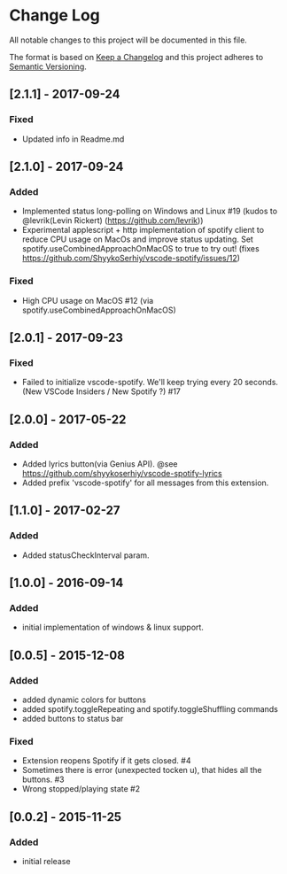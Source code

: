 # Change Log
All notable changes to this project will be documented in this file.

The format is based on [Keep a Changelog](http://keepachangelog.com/) 
and this project adheres to [Semantic Versioning](http://semver.org/).

## [2.1.1] - 2017-09-24
### Fixed
- Updated info in Readme.md

## [2.1.0] - 2017-09-24
### Added 
- Implemented status long-polling on Windows and Linux #19 (kudos to @levrik(Levin Rickert) (https://github.com/levrik))
- Experimental applescript + http implementation of spotify client to reduce CPU usage on MacOs and improve status updating. Set spotify.useCombinedApproachOnMacOS to true to try out! (fixes https://github.com/ShyykoSerhiy/vscode-spotify/issues/12)
### Fixed
- High CPU usage on MacOS #12 (via spotify.useCombinedApproachOnMacOS)

## [2.0.1] - 2017-09-23
### Fixed
- Failed to initialize vscode-spotify. We'll keep trying every 20 seconds. (New VSCode Insiders / New Spotify ?) #17

## [2.0.0] - 2017-05-22
### Added
- Added lyrics button(via Genius API). @see https://github.com/shyykoserhiy/vscode-spotify-lyrics
- Added prefix 'vscode-spotify' for all messages from this extension. 

## [1.1.0] - 2017-02-27
### Added
- Added statusCheckInterval param.

## [1.0.0] - 2016-09-14
### Added
- initial implementation of windows & linux support.

## [0.0.5] - 2015-12-08
### Added
- added dynamic colors for buttons
- added spotify.toggleRepeating and spotify.toggleShuffling commands
- added buttons to status bar

### Fixed
- Extension reopens Spotify if it gets closed. #4
- Sometimes there is error (unexpected tocken u), that hides all the buttons. #3
- Wrong stopped/playing state #2

## [0.0.2] - 2015-11-25
### Added
- initial release
